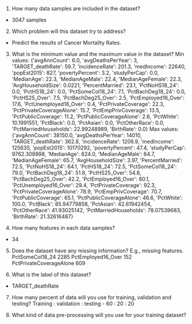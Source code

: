 1) How many data samples are included in the dataset?
- 3047 samples

2) Which problem will this dataset try to address? 
- Predict the results of Cancer Mortality Rates.

3) What is the minimum value and the maximum value in the dataset? 
Min values: 
{'avgAnnCount': 6.0, 'avgDeathsPerYear': 3, 'TARGET_deathRate': 59.7, 'incidenceRate': 201.3, 'medIncome': 22640, 'popEst2015': 827, 'povertyPercent': 3.2, 'studyPerCap': 0.0, 'MedianAge': 22.3, 'MedianAgeMale': 22.4, 'MedianAgeFemale': 22.3, 'AvgHouseholdSize': 0.0221, 'PercentMarried': 23.1, 'PctNoHS18_24': 0.0, 'PctHS18_24': 0.0, 'PctSomeCol18_24': 7.1, 'PctBachDeg18_24': 0.0, 'PctHS25_Over': 7.5, 'PctBachDeg25_Over': 2.5, 'PctEmployed16_Over': 17.6, 'PctUnemployed16_Over': 0.4, 'PctPrivateCoverage': 22.3, 'PctPrivateCoverageAlone': 15.7, 'PctEmpPrivCoverage': 13.5, 'PctPublicCoverage': 11.2, 'PctPublicCoverageAlone': 2.6, 'PctWhite': 10.1991551, 'PctBlack': 0.0, 'PctAsian': 0.0, 'PctOtherRace': 0.0, 'PctMarriedHouseholds': 22.99248989, 'BirthRate': 0.0}
Max values: 
{'avgAnnCount': 38150.0, 'avgDeathsPerYear': 14010, 'TARGET_deathRate': 362.8, 'incidenceRate': 1206.9, 'medIncome': 125635, 'popEst2015': 10170292, 'povertyPercent': 47.4, 'studyPerCap': 9762.308998, 'MedianAge': 624.0, 'MedianAgeMale': 64.7, 'MedianAgeFemale': 65.7, 'AvgHouseholdSize': 3.97, 'PercentMarried': 72.5, 'PctNoHS18_24': 64.1, 'PctHS18_24': 72.5, 'PctSomeCol18_24': 79.0, 'PctBachDeg18_24': 51.8, 'PctHS25_Over': 54.8, 'PctBachDeg25_Over': 42.2, 'PctEmployed16_Over': 80.1, 'PctUnemployed16_Over': 29.4, 'PctPrivateCoverage': 92.3, 'PctPrivateCoverageAlone': 78.9, 'PctEmpPrivCoverage': 70.7, 'PctPublicCoverage': 65.1, 'PctPublicCoverageAlone': 46.6, 'PctWhite': 100.0, 'PctBlack': 85.94779858, 'PctAsian': 42.61942454, 'PctOtherRace': 41.93025142, 'PctMarriedHouseholds': 78.07539683, 'BirthRate': 21.32616487}

4) How many features in each data samples? 
- 34

5) Does the dataset have any missing information? E.g., missing features. 
PctSomeCol18_24            2285
PctEmployed16_Over          152
PctPrivateCoverageAlone     609

6) What is the label of this dataset? 
- TARGET_deathRate

7) How many percent of data will you use for training, validation and testing? 
Training : validation : testing - 60 : 20 : 20 

8) What kind of data pre-processing will you use for your training dataset?